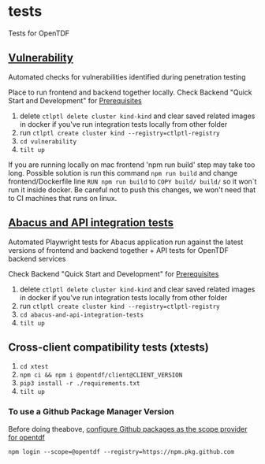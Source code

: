 # tests
Tests for OpenTDF

## [Vulnerability](vulnerability)

Automated checks for vulnerabilities identified during penetration testing

Place to run frontend and backend together locally.
Check Backend "Quick Start and Development" for [Prerequisites](https://github.com/opentdf/backend#prerequisites)

1) delete `ctlptl delete cluster kind-kind` and clear saved related images in docker if you've run integration tests locally from other folder
2) run `ctlptl create cluster kind --registry=ctlptl-registry`
3) `cd vulnerability`
4) `tilt up`

If you are running locally on mac frontend 'npm run build' step may take too long. Possible solution is run this
command `npm run build` and change frontend/Dockerfile line `RUN npm run build` to `COPY build/ build/` so it won`t
run it inside docker. Be careful not to push this changes, we won't need that to CI machines that runs on linux.

## [Abacus and API integration tests](abacus-and-api-integration-tests)

Automated Playwright tests for Abacus application run against the latest versions of frontend and backend together + API tests for OpenTDF backend services

Check Backend "Quick Start and Development" for [Prerequisites](https://github.com/opentdf/backend#prerequisites)

1) delete `ctlptl delete cluster kind-kind` and clear saved related images in docker if you've run integration tests locally from other folder
2) run `ctlptl create cluster kind --registry=ctlptl-registry`
3) `cd abacus-and-api-integration-tests`
4) `tilt up`

## Cross-client compatibility tests (xtests)
1) `cd xtest`
2) `npm ci && npm i @opentdf/client@CLIENT_VERSION`
3) `pip3 install -r ./requirements.txt`
4) `tilt up`

### To use a Github Package Manager Version

Before doing theabove, [configure Github packages as the scope provider for opentdf](https://docs.github.com/en/packages/working-with-a-github-packages-registry/working-with-the-npm-registry#authenticating-to-github-packages)

```
npm login --scope=@opentdf --registry=https://npm.pkg.github.com
```
